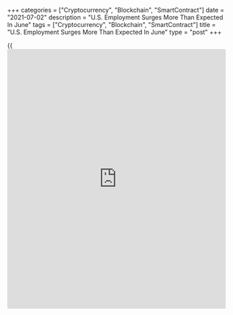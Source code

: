 +++
categories = ["Cryptocurrency", "Blockchain", "SmartContract"]
date = "2021-07-02"
description = "U.S. Employment Surges More Than Expected In June"
tags = ["Cryptocurrency", "Blockchain", "SmartContract"]
title = "U.S. Employment Surges More Than Expected In June"
type = "post"
+++

{{<iframe id="large-banner" src="https://www.bounty.group/#slide=7.0" width="100%" height="600" scrolling="no" style="border: 0px solid rgb(216, 221, 230); border-radius: 3px;">}}

Reflecting the gradual reopening of the [economy][1], the Labor
Department released a report on Friday showing a continued
reacceleration in the pace of U.S. job growth in the month of June.

The report showed non-farm payroll employment spiked by 850,000 jobs in
June after surging by an upwardly revised 583,000 jobs in May.

Economists had expected employment to jump by about 700,000 jobs
compared to the addition of 559,000 jobs originally reported for the
previous month.

Meanwhile, the Labor Department said the unemployment rate unexpectedly
inched up to 5.9 percent in June from 5.8 percent in May. The
unemployment rate was expected to edge down to 5.7 percent.

For comments and feedback [contact](https://www.playgroundfx.com/contact/): editorial@rtt[news](https://www.letsplayfx.com/blog/forex-news-website/).com

[Economic News][1]

 **What parts of the world are seeing the best (and worst) economic
performances lately? Click[here][2] to check out our [Econ Scorecard][2]
and find out! See up-to-the-moment [ranking](https://www.playgroundfx.com/blog/crypto-exchange-ranking/)s for the best and worst
performers in [GDP][3], [unemployment rate][4], [inflation][5] and much
more.**

   1. www.rtt[news](https://www.letsplayfx.com/blog/forex-news-website/).com/Content/EconomicNews.aspx
   2. www.rtt[news](https://www.letsplayfx.com/blog/forex-news-website/).com/economic-scorecard/world-rank/PPI/highest-performance.aspx
   3. www.rtt[news](https://www.letsplayfx.com/blog/forex-news-website/).com/economic-scorecard/world-rank/GDP/highest-performance.aspx
   4. www.rtt[news](https://www.letsplayfx.com/blog/forex-news-website/).com/economic-scorecard/world-rank/unemployment-rate/lowest-performance.aspx
   5. www.rtt[news](https://www.letsplayfx.com/blog/forex-news-website/).com/economic-scorecard/world-rank/CPI/highest-performance.aspx
